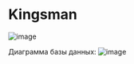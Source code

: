 # Kingsman

![image](https://user-images.githubusercontent.com/127530964/224359001-1eb04939-a0c1-480a-9e27-e306e348671a.png)

Диаграмма базы данных:
![image](https://user-images.githubusercontent.com/127530964/225423867-8ab211a8-1345-406a-a939-da253c63ac2f.png)
